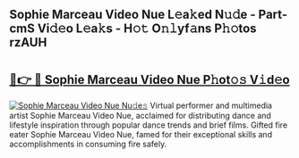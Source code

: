 ## Sophie Marceau Video Nue L𝚎a𝚔ed N𝚞𝚍e - Part-cmS Vi𝚍𝚎o L𝚎a𝚔s - H𝚘𝚝 O𝚗𝚕yf𝚊ns P𝚑𝚘tos rzAUH

# <h2><a href="http://kf5u8w.oniu.top/?m=Sophie+Marceau+Video+Nue">🔗👉 🔴 Sophie Marceau Video Nue P𝚑ot𝚘𝚜 V𝚒d𝚎o</a></h2>

[![Sophie Marceau Video Nue Nu𝚍e𝚜](https://i.imgur.com/0qMVB7G.gif)](http://kf5u8w.oniu.top/?m=Sophie+Marceau+Video+Nue)
Virtual performer and multimedia artist Sophie Marceau Video Nue, acclaimed for distributing dance and lifestyle inspiration through popular dance trends and brief films. Gifted fire eater Sophie Marceau Video Nue, famed for their exceptional skills and accomplishments in consuming fire safely.  
